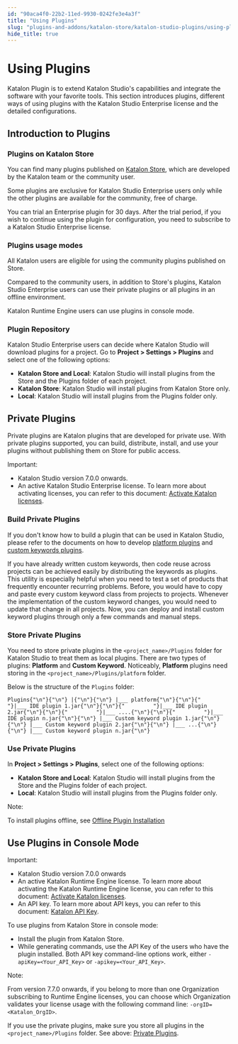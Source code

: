 ```yaml
---
id: "90aca4f0-22b2-11ed-9930-0242fe3e4a3f"
title: "Using Plugins"
slug: "plugins-and-addons/katalon-store/katalon-studio-plugins/using-plugins"
hide_title: true
---
```

    

# <a id="id" class="anchor_top_offset"/><a id="ariaid-title1" class="anchor_top_offset"/>Using Plugins

    
      
<p xmlns="http://www.w3.org/1999/xhtml" className="p">Katalon Plugin is to extend Katalon Studio's capabilities and   integrate the software with your favorite tools. This section   introduces plugins, different ways of using plugins with the   Katalon Studio Enterprise license and the detailed   configurations.</p> 
    
  
    

## <a id="id_1" class="anchor_top_offset"/>Introduction to Plugins

    
              
      

### <a id="id_2" class="anchor_top_offset"/>Plugins on Katalon Store

      
        
<p xmlns="http://www.w3.org/1999/xhtml" className="p">You can find many plugins published on <a className="xref j-external-link" href="https://store.katalon.com/" target="_blank">Katalon Store</a>, which are   developed by the Katalon team or the community user.</p> 
        
<p xmlns="http://www.w3.org/1999/xhtml" className="p">Some plugins are exclusive for Katalon Studio Enterprise users   only while the other plugins are available for the community, free   of charge.</p> 
        
<p xmlns="http://www.w3.org/1999/xhtml" className="p">You can trial an Enterprise plugin for 30 days. After the trial   period, if you wish to continue using the plugin for configuration,   you need to subscribe to a Katalon Studio Enterprise license.</p> 
      
    
      

### <a id="id_3" class="anchor_top_offset"/>Plugins usage modes

      
        
<p xmlns="http://www.w3.org/1999/xhtml" className="p">All Katalon users are eligible for using the community plugins   published on Store.</p> 
        
<p xmlns="http://www.w3.org/1999/xhtml" className="p">Compared to the community users, in addition to Store's plugins,   Katalon Studio Enterprise users can use their private plugins or   all plugins in an offline environment.</p> 
        
<p xmlns="http://www.w3.org/1999/xhtml" className="p">Katalon Runtime Engine users can use plugins in console   mode.</p> 
      
    
      

### <a id="id_4" class="anchor_top_offset"/>Plugin Repository

      
        
<p xmlns="http://www.w3.org/1999/xhtml" className="p">Katalon Studio Enterprise users can decide where Katalon Studio   will download plugins for a project. Go to <strong className="ph b">Project &gt;     Settings &gt; Plugins</strong> and select one of the following   options:</p> 
        
<ul xmlns="http://www.w3.org/1999/xhtml" className="ul">   <li className="li">     <strong className="ph b">Katalon Store and Local</strong>: Katalon Studio will     install plugins from the Store and the Plugins folder of each     project.</li>   <li className="li">     <strong className="ph b">Katalon Store</strong>: Katalon Studio will install     plugins from Katalon Store only.</li>   <li className="li">     <strong className="ph b">Local</strong>: Katalon Studio will install plugins     from the Plugins folder only.</li> </ul> 
      
    

## <a id="id_5" class="anchor_top_offset"/>Private Plugins

<p xmlns="http://www.w3.org/1999/xhtml" className="p">Private plugins are Katalon plugins that are developed for   private use. With private plugins supported, you can build,   distribute, install, and use your plugins without publishing them   on Store for public access.</p> 
<div xmlns="http://www.w3.org/1999/xhtml" className="note important note_important"><span className="note__title">Important:</span> <ul className="ul"><li className="li">Katalon Studio version 7.0.0 onwards.</li><li className="li">An active Katalon Studio Enterprise license. To learn more
      about activating licenses, you can refer to this document: <a className="xref" href="/administration/katalon-studio-enterprise-and-katalon-runtime-engine-license/activate-katalon-license#id_2">Activate
        Katalon licenses</a>.</li></ul>
</div>
      

### <a id="id_6" class="anchor_top_offset"/>Build Private Plugins

      
        
<p xmlns="http://www.w3.org/1999/xhtml" className="p">If you don't know how to build a plugin that can be used in   Katalon Studio, please refer to the documents on how to develop <a className="xref" href="/plugins-and-addons/katalon-store/katalon-studio-plugins/create-your-first-katalon-studio-plugin">platform     plugins</a> and <a className="xref" href="/plugins-and-addons/katalon-store/katalon-studio-plugins/how-to-develop-a-custom-keywords-plugin">custom     keywords plugins</a>.</p> 
        
<p xmlns="http://www.w3.org/1999/xhtml" className="p">If you have already written custom keywords, then code reuse   across projects can be achieved easily by distributing the keywords   as plugins. This utility is especially helpful when you need to   test a set of products that frequently encounter recurring   problems. Before, you would have to copy and paste every custom   keyword class from projects to projects. Whenever the   implementation of the custom keyword changes, you would need to   update that change in all projects. Now, you can deploy and install   custom keyword plugins through only a few commands and manual   steps.</p> 
      
    
      

### <a id="id_7" class="anchor_top_offset"/>Store Private Plugins

      
        
<p xmlns="http://www.w3.org/1999/xhtml" className="p">You need to store private plugins in the   <code className="ph codeph">&lt;project_name&gt;/Plugins</code> folder for Katalon Studio   to treat them as local plugins. There are two types of plugins:   <strong className="ph b">Platform</strong> and <strong className="ph b">Custom Keyword</strong>.   Noticeably, <strong className="ph b">Platform</strong> plugins need storing in the   <code className="ph codeph">&lt;project_name&gt;/Plugins/platform</code> folder.</p> 
        
<p xmlns="http://www.w3.org/1999/xhtml" className="p">Below is the structure of the <code className="ph codeph">Plugins</code> folder:</p> 
                  
<pre xmlns="http://www.w3.org/1999/xhtml" className="pre codeblock"><code>Plugins{"\n"}{"\n"} |{"\n"}{"\n"} |___ platform{"\n"}{"\n"}{"         "}|___ IDE plugin 1.jar{"\n"}{"\n"}{"         "}|___ IDE plugin 2.jar{"\n"}{"\n"}{"         "}|___ ....{"\n"}{"\n"}{"         "}|___ IDE plugin n.jar{"\n"}{"\n"} |___ Custom keyword plugin 1.jar{"\n"}{"\n"} |___ Custom keyword plugin 2.jar{"\n"}{"\n"} |___ ...{"\n"}{"\n"} |___ Custom keyword plugin n.jar{"\n"}</code></pre> 
              
    

### <a id="id_8" class="anchor_top_offset"/>Use Private Plugins

<p xmlns="http://www.w3.org/1999/xhtml" className="p">In <strong className="ph b">Project &gt; Settings &gt; Plugins</strong>, select   one of the following options:</p> 
<ul xmlns="http://www.w3.org/1999/xhtml" className="ul"><li className="li">     <strong className="ph b">Katalon Store and Local</strong>: Katalon Studio will     install plugins from the Store and the Plugins folder of each     project.</li><li className="li">     <strong className="ph b">Local</strong>: Katalon Studio will install plugins     from the Plugins folder only.</li></ul> 
<div xmlns="http://www.w3.org/1999/xhtml" className="note note note_note"><span className="note__title">Note:</span> 
  <p className="p">To install plugins offline, see <a className="xref" href="/plugins-and-addons/katalon-store/katalon-studio-plugins/installing-plugin-offline">Offline
      Plugin Installation</a>
  </p>
</div>

## <a id="id_9" class="anchor_top_offset"/>Use Plugins in Console Mode

<div xmlns="http://www.w3.org/1999/xhtml" className="note important note_important"><span className="note__title">Important:</span> <ul className="ul"><li className="li">Katalon Studio version 7.0.0 onwards</li><li className="li">An active Katalon Runtime Engine license. To learn more about
      activating the Katalon Runtime Engine license, you can refer to
      this document: <a className="xref" href="/administration/katalon-studio-enterprise-and-katalon-runtime-engine-license/activate-katalon-license#id_2">Activate
        Katalon licenses</a>.</li><li className="li">An API key. To learn more about API keys, you can refer to this
      document: <a className="xref" href="/administration/settings/katalon-api-key-in-katalon-testops">Katalon
        API Key</a>.</li></ul>
</div>
<p xmlns="http://www.w3.org/1999/xhtml" className="p">To use plugins from Katalon Store in console mode:</p> 
<ul xmlns="http://www.w3.org/1999/xhtml" className="ul"><li className="li">Install the plugin from Katalon Store.</li><li className="li">While generating commands, use the API Key of the users who     have the plugin installed. Both API key command-line options work,     either <code className="ph codeph">-apiKey=&lt;Your_API_Key&gt;</code> or     <code className="ph codeph">-apikey=&lt;Your_API_Key&gt;</code>.</li></ul> 
<div xmlns="http://www.w3.org/1999/xhtml" className="note note note_note"><span className="note__title">Note:</span> 
  <p className="p">From version 7.7.0 onwards, if you belong to more than one
    Organization subscribing to Runtime Engine licenses, you can choose
    which Organization validates your license usage with the following
    command line: <code className="ph codeph">-orgID=&lt;Katalon_OrgID&gt;</code>.</p>
</div>
<p xmlns="http://www.w3.org/1999/xhtml" className="p">If you use the private plugins, make sure you store all plugins   in the <code className="ph codeph">&lt;project_name&gt;/Plugins</code> folder. See above:   <a className="xref" href="/plugins-and-addons/katalon-store/katalon-studio-plugins/using-plugins#id_5">Private     Plugins</a>.</p> 
